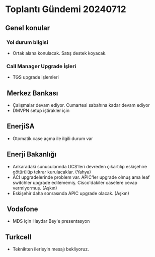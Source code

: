 # Toplantı Gündemi 20240712

## Genel konular

###  Yol durum bilgisi

- Ortak alana konulacak. Satış destek koyacak.

###  Call Manager Upgrade İşleri

- TGS upgrade işlemleri

##  Merkez Bankası

- Çalışmalar devam ediyor. Cumartesi sabahına kadar devam ediyor
- DMVPN setup iştirakler için

##  EnerjiSA

- Otomatik case açma ile ilgili durum var

##  Enerji Bakanlığı

- Ankaradaki sunucularında UCS'leri devreden çıkartılıp eskişehire götürülüp tekrar kurulacaklar. (Yahya)
- ACI upgradelerinde problem var. APIC'ler upgrade olmuş ama leaf switchler upgrade edilememiş. Cisco'dakiler caselere cevap vermiyormuş. (Aşkın)
- Eskişehir daha sonrasında APIC upgrade olacak. (Aşkın)

##  Vodafone

- MDS için Haydar Bey'e presentasyon

## Turkcell

- Teknikten ilerleyin mesajı bekliyoruz.

